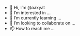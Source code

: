 - 👋 Hi, I’m @aaxyat
- 👀 I’m interested in ...
- 🌱 I’m currently learning ...
- 💞️ I’m looking to collaborate on ...
- 📫 How to reach me ...

<!---
aaxyat/aaxyat is a ✨ special ✨ repository because its `README.md` (this file) appears on your GitHub profile.
You can click the Preview link to take a look at your changes.
--->
